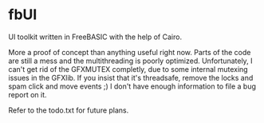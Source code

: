 # fbUI

UI toolkit written in FreeBASIC with the help of Cairo.

More a proof of concept than anything useful right now. Parts of the code are still a mess and the multithreading is poorly optimized. Unfortunately, I can't get rid of the GFXMUTEX completly, due to some internal mutexing issues in the GFXlib. If you insist that it's threadsafe, remove the locks and spam click and move events ;) I don't have enough information to file a bug report on it.

Refer to the todo.txt for future plans.
